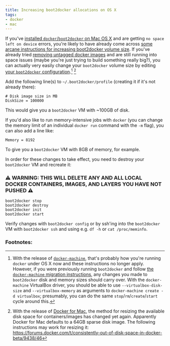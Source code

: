 ```yaml
---
title: Increasing boot2docker allocations on OS X
tags:
- docker
- mac
---
```


If you've [installed `docker`/`boot2docker` on Mac OS X](http://penandpants.com/2014/03/09/docker-via-homebrew/) and are getting `no space left on device` errors, you're likely to have already come across [some arcane instructions for increasing boot2docker volume size](https://web.archive.org/web/20151007203105/https://docs.docker.com/articles/b2d_volume_resize/). If you've already tried [removing untagged docker images](http://jimhoskins.com/2013/07/27/remove-untagged-docker-images.html) and are still running into space issues (maybe you're just trying to build something really big?), you can actually very easily change your `boot2docker` volume size by editing [your `boot2docker` configuration](https://github.com/boot2docker/boot2docker-cli#configuration).[^docker-machine] [^docker-mac]

Add the following line(s) to `~/.boot2docker/profile` (creating it if it's not already there):

    # Disk image size in MB
    DiskSize = 100000

This would give you a `boot2docker` VM with ~100GB of disk.

If you'd also like to run memory-intensive jobs with `docker` (you can change the memory limit of an individual `docker run` command with the `-m` flag), you can also add a line like:

    Memory = 8192

To give you a `boot2docker` VM with 8GB of memory, for example.

In order for these changes to take effect, you need to destroy your `boot2docker` VM and recreate it:

### ⚠︎ WARNING: THIS WILL DELETE ANY AND ALL LOCAL DOCKER CONTAINERS, IMAGES, AND LAYERS YOU HAVE NOT PUSHED ⚠︎

    boot2docker stop
    boot2docker destroy
    boot2docker init
    boot2docker start

Verify changes with `boot2docker config` or by ssh'ing into the `boot2docker` VM with `boot2docker ssh` and using e.g. `df -h` or `cat /proc/meminfo`.

### Footnotes:

[^docker-machine]: With the release of [`docker-machine`](https://docs.docker.com/machine/), that's probably how you're running `docker` under OS X now and these instructions no longer apply. However, if you were previously running `boot2docker` and follow [the `docker-machine` migration instructions](https://docs.docker.com/machine/migrate-to-machine/), any changes you made to `boot2docker` disk and memory sizes should carry over. With the `docker-machine` VirtualBox driver, you should be able to use `--virtualbox-disk-size` and `--virtualbox-memory` as arguments to `docker-machine create -d virtualbox`; presumably, you can do the same `stop`/`rm`/`create`/`start` cycle around this.
[^docker-mac]: With the release of [Docker for Mac](https://docs.docker.com/engine/installation/mac/#/docker-for-mac), the method for resizing the available disk space for containers/images has changed yet again. Apparently Docker for Mac defaults to a 64GB sparse disk image. The following instructions may work for resizing it: <https://forums.docker.com/t/consistently-out-of-disk-space-in-docker-beta/9438/46>
